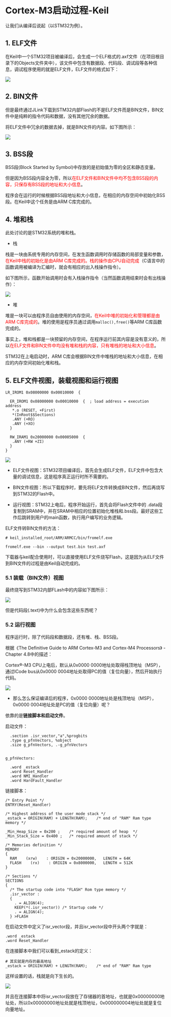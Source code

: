 # Cortex-M3启动过程-Keil

让我们从编译后说起（以STM32为例）。

## 1. ELF文件

在Keil中一个STM32项目被编译后，会生成一个ELF格式的.axf文件（在项目根目录下的Objects文件夹中），该文件中包含有数据段、代码段、调试段等各种信息，调试程序使用的就是ELF文件，ELF文件的格式如下：

![](img/elf_file_fromat.png)


## 2. BIN文件

但是最终通过JLink下载到STM32内部Flash的不是ELF文件而是BIN文件，BIN文件中是纯粹的指令代码和数据，没有其他冗余的数据。

将ELF文件中冗余的数据去掉，就是BIN文件的内容。如下图所示：

![](img/bin_file_content.png)

## 3. BSS段

BSS段(Block Started by Symbol)中存放的是初始值为零的全区和静态变量。

但是因为BSS段内容全为零，所以<font color=red>在ELF文件和BIN文件中均不包含BSS段的内容，只保存有BSS段的地址和大小信息</font>。

程序会在运行的时候根据BSS段地址和大小信息，在相应的内存空间中初始化BSS段。在Keil中这个任务是由ARM C库完成的。

## 4. 堆和栈

此处讨论的是STM32系统的堆和栈。

* 栈

栈是一块由系统专用的内存空间，在发生函数调用时存储函数的局部变量和参数，<font color=red>在Keil中栈的初始化是由ARM C库完成的。栈的操作由CPU自动完成</font>（C语言中的函数调用被编译为汇编时，就会有相应的出入栈操作指令）。

如下图所示，函数开始调用时会有入栈操作指令（当然函数调用结束时会有出栈操作）：

![](img/assembly_push_stack.png)

* 堆

堆是一块可以由程序员自由使用的内存空间，<font color=red>在Keil中堆的初始化和管理都是由ARM C库完成的</font>。堆的使用是程序员通过调用```malloc(),free()```等ARM C库函数完成的。


事实上，堆和栈都是一块预留的内存空间，在程序运行前其内容是没有意义的，所以<font color=red>在ELF文件和BIN文件中均没有堆和栈的内容，只有堆栈的地址和大小信息</font>。

STM32在上电启动时，ARM C库会根据BIN文件中堆栈的地址和大小信息，在相应的内存空间初始化堆和栈。


## 5. ELF文件视图，装载视图和运行视图

```
LR_IROM1 0x08000000 0x00010000  {
	
  ER_IROM1 0x08000000 0x00010000  {  ; load address = execution address
   *.o (RESET, +First)
   *(InRoot$$Sections)
   .ANY (+RO)
   .ANY (+XO)
  }

  RW_IRAM1 0x20000000 0x00005000  {
   .ANY (+RW +ZI)
  }
}
```

![](img/elf_load_run_view.png)

* ELF文件视图：STM32项目编译后，首先会生成ELF文件，ELF文件中包含大量的调试信息，这是程序真正运行时所不需要的。

* BIN文件视图：所以下载程序时，要先将ELF文件转换成BIN文件，然后再烧写到STM32的Flash中。

* 运行视图：STM32上电后，程序开始运行，首先会将Flash文件中的 .data段复制到SRAM中，并在SRAM中相应的位置初始化堆栈和.bss段。最好这些工作后跳转到用户的main函数，执行用户编写的业务逻辑。

ELF文件转BIN文件的方法：

```
# keil_installed_root/ARM/ARMCC/bin/fromelf.exe

fromelf.exe --bin --output test.bin test.axf
```

下载器与keil配合使用时，可以直接使用ELF文件烧写Flash，这是因为从ELF文件到BIN文件的过程是由Keil自动完成的。

### 5.1 装载（BIN文件）视图

最终烧写到STM32内部FLash中的内容如下图所示：

![](img/bin_view.png)

但是代码段(.text)中为什么会包含这些东西呢？

### 5.2 运行视图

程序运行时，除了代码段和数据段，还有堆、栈、BSS段。

根据《The Definitive Guide to ARM Cortex-M3 and Cortex-M4 Processors》 - Chapter 4.8中的描述： 

Cortex®-M3 CPU上电后，默认从0x0000 0000地址处取得栈顶地址（MSP），通过ICode bus从0x0000 0004地址处取得PC的值（复位向量），然后开始执行代码。

![](img/cortexm3_reset_sequence.png)

* 那么怎么保证编译后的程序，0x0000 0000地址处是栈顶地址（MSP），0x0000 0004地址处是PC的值（复位向量）呢？

依靠的是<b>链接脚本和启动文件</b>。

启动文件：

```armasm
  .section .isr_vector,"a",%progbits
  .type g_pfnVectors, %object
  .size g_pfnVectors, .-g_pfnVectors


g_pfnVectors:

  .word _estack
  .word Reset_Handler
  .word NMI_Handler
  .word HardFault_Handler
```

链接脚本：

```armasm
/* Entry Point */
ENTRY(Reset_Handler)

/* Highest address of the user mode stack */
_estack = ORIGIN(RAM) + LENGTH(RAM);	/* end of "RAM" Ram type memory */

_Min_Heap_Size = 0x200 ;	/* required amount of heap  */
_Min_Stack_Size = 0x400 ;	/* required amount of stack */

/* Memories definition */
MEMORY
{
  RAM    (xrw)    : ORIGIN = 0x20000000,   LENGTH = 64K
  FLASH    (rx)    : ORIGIN = 0x8000000,   LENGTH = 512K
}

/* Sections */
SECTIONS
{
  /* The startup code into "FLASH" Rom type memory */
  .isr_vector :
  {
    . = ALIGN(4);
    KEEP(*(.isr_vector)) /* Startup code */
    . = ALIGN(4);
  } >FLASH
```

在启动文件中定义了isr_vector段，并且isr_vector段中开头两个字就是：

``` armasm
.word _estack
.word Reset_Handler
```

在连接脚本中我们可以看到_estack的定义：

```
# 其实就是内存的最高地址
_estack = ORIGIN(RAM) + LENGTH(RAM);	/* end of "RAM" Ram type 
```
这样设置的话，栈就是向下生长的。

![](img/stack_grow.png)

并且在连接脚本中将isr_vector段放在了存储器的首地址，也就是0x00000000地址处，所以0x00000000地址处就是栈顶地址，0x000000004地址处就是复位向量地址。
